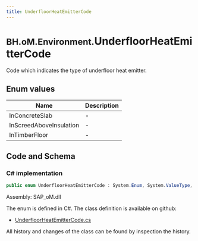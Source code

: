 ```yaml
---
title: UnderfloorHeatEmitterCode
---
```


# <small>BH.oM.Environment.</small>**UnderfloorHeatEmitterCode**

Code which indicates the type of underfloor heat emitter.

## Enum values

| Name            | Description                                                    |
|-----------------|----------------------------------------------------------------|
| InConcreteSlab |  -  |
| InScreedAboveInsulation |  -  |
| InTimberFloor |  -  |


## Code and Schema

### C# implementation

``` C# title="C#"
public enum UnderfloorHeatEmitterCode : System.Enum, System.ValueType, System.IComparable, System.ISpanFormattable, System.IFormattable, System.IConvertible
```

Assembly: SAP_oM.dll

The enum is defined in C#. The class definition is available on github:

- [UnderfloorHeatEmitterCode.cs](https://github.com/BHoM/SAP_Toolkit/blob/develop/SAP_oM/Enums\UnderfloorHeatEmitterCode.cs)

All history and changes of the class can be found by inspection the history.
